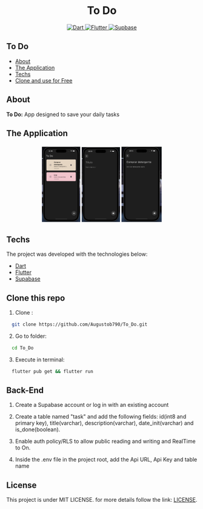 <h1 align="center">
    To Do
</h1>

<p align="center">
  <a href="https://dart.dev/">
    <img alt="Dart" src="https://img.shields.io/badge/Dart-0175C2?style=for-the-badge&logo=dart&logoColor=white">
  </a>
  <a href="https://flutter.dev/">
    <img alt="Flutter" src="https://img.shields.io/badge/Flutter-02569B?style=for-the-badge&logo=flutter&logoColor=white">
  </a>
  <a href="https://supabase.com/">
    <img alt="Supbase" src="https://img.shields.io/badge/Supabase-3ECF8E?style=for-the-badge&logo=supabase&logoColor=white">
  </a>
</p>

## To Do

- [About](#about)
- [The Application](#application)
- [Techs](#techs)
- [Clone and use for Free](#clone)

<a id="about"></a>

## About

<strong>To Do:</strong> App designed to save your daily tasks

<a id="application"></a>

## The Application

<h3 align="center">
    <img alt="home" src="github/assets/home.png" width="20%">
    <img alt="outflows" src="github/assets/add.png" width="20%">
    <img alt="entries" src="github/assets/edit.png" width="21%">
</h3>


<a id="techs"></a>

## Techs

The project was developed with the technologies below:

- [Dart](https://dart.dev/)
- [Flutter](https://flutter.dev/)
- [Supabase](https://supabase.com/)

<a id="clone"></a>

## Clone this repo

1. Clone :

```sh
  git clone https://github.com/Augustob790/To_Do.git
```

2. Go to folder:

```sh
  cd To_Do
```

3. Execute in terminal:

```sh
  flutter pub get && flutter run      
```

## Back-End

1. Create a Supabase account or log in with an existing account

2. Create a table named "task" and add the following fields: id(int8 and primary key), title(varchar), description(varchar), date_init(varchar) and is_done(boolean).
   
3. Enable auth policy/RLS to allow public reading and writing and RealTime to On.

4. Inside the .env file in the project root, add the Api URL, Api Key and table name

## License

This project is under MIT LICENSE. for more details follow the link: [LICENSE](LICENSE).


